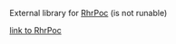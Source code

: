 External library for [RhrPoc](https://github.com/rhronza/rhrpoc) (is not runable)

[link to RhrPoc](https://github.com/rhronza/rhrpoc)
